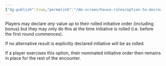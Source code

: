 ```yaml
---
{"dg-publish":true,"permalink":"/dm-screen/house-rules/option-to-decrease-one-s-initiative-roll/"}
---
```


Players may declare *any* value *up to* their rolled initiative order (including bonus) but they may only do this at the time initiative is rolled (i.e. before the first round commences).

If no alternative result is explicitly declared initiative will be as rolled.

If a player exercises this option, their nominated initiative order then remains in place for the rest of the encounter.